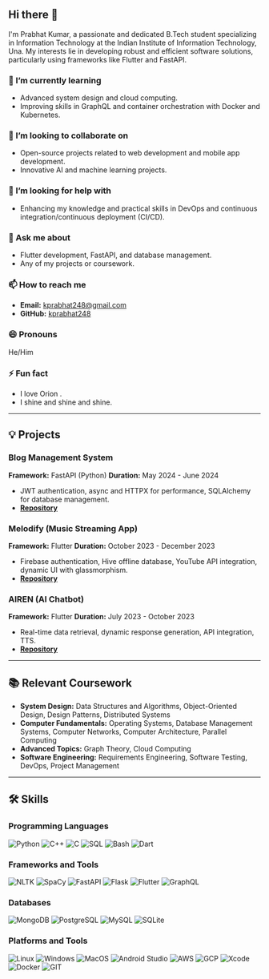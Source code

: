 ## Hi there 👋

<!--
**kprabhat248/kprabhat248** is a ✨ _special_ ✨ repository because its `README.md` (this file) appears on your GitHub profile.

Here are some ideas to get you started:

- 🔭 I’m currently working on ...
- 🌱 I’m currently learning ...
- 👯 I’m looking to collaborate on ...
- 🤔 I’m looking for help with ...
- 💬 Ask me about ...
- 📫 How to reach me: ...
- 😄 Pronouns: ...
- ⚡ Fun fact: ...
-->

<!-- ![Profile Banner](https://via.placeholder.com/1000x200.png?text=Welcome+to+my+GitHub+Profile!) -->


I'm Prabhat Kumar, a passionate and dedicated B.Tech student specializing in Information Technology at the Indian Institute of Information Technology, Una. My interests lie in developing robust and efficient software solutions, particularly using frameworks like Flutter and FastAPI.


### 🌱 I’m currently learning
- Advanced system design and cloud computing.
- Improving skills in GraphQL and container orchestration with Docker and Kubernetes.

### 👯 I’m looking to collaborate on
- Open-source projects related to web development and mobile app development.
- Innovative AI and machine learning projects.

### 🤔 I’m looking for help with
- Enhancing my knowledge and practical skills in DevOps and continuous integration/continuous deployment (CI/CD).

### 💬 Ask me about
- Flutter development, FastAPI, and database management.
- Any of my projects or coursework.

### 📫 How to reach me
- **Email:** [kprabhat248@gmail.com](mailto:kprabhat248@gmail.com)
- **GitHub:** [kprabhat248](https://github.com/kprabhat248)


### 😄 Pronouns
He/Him

### ⚡ Fun fact
- I love Orion .
- I shine and shine and shine.

---
## 💡 Projects

### Blog Management System
**Framework:** FastAPI (Python)
**Duration:** May 2024 - June 2024
- JWT authentication, async and HTTPX for performance, SQLAlchemy for database management.
- **[Repository](https://github.com/kprabhat248/blogapicdmanager)**

### Melodify (Music Streaming App)
**Framework:** Flutter
**Duration:** October 2023 - December 2023
- Firebase authentication, Hive offline database, YouTube API integration, dynamic UI with glassmorphism.
- **[Repository](https://github.com/kprabhat248/melodify)**

### AIREN (AI Chatbot)
**Framework:** Flutter
**Duration:** July 2023 - October 2023
- Real-time data retrieval, dynamic response generation, API integration, TTS.
- **[Repository](https://github.com/kprabhat248/AIREN)**

---

## 📚 Relevant Coursework

- **System Design:** Data Structures and Algorithms, Object-Oriented Design, Design Patterns, Distributed Systems
- **Computer Fundamentals:** Operating Systems, Database Management Systems, Computer Networks, Computer Architecture, Parallel Computing
- **Advanced Topics:** Graph Theory, Cloud Computing
- **Software Engineering:** Requirements Engineering, Software Testing, DevOps, Project Management

---



## 🛠 Skills

### Programming Languages
![Python](https://img.shields.io/badge/-Python-000?&logo=Python)
![C++](https://img.shields.io/badge/-C++-000?&logo=C%2B%2B)
![C](https://img.shields.io/badge/-C-000?&logo=C)
![SQL](https://img.shields.io/badge/-SQL-000?&logo=MySQL)
![Bash](https://img.shields.io/badge/-Bash-000?&logo=GNU-Bash)
![Dart](https://img.shields.io/badge/-Dart-000?&logo=Dart)

### Frameworks and Tools
![NLTK](https://img.shields.io/badge/-NLTK-000?&logo=NLTK)
![SpaCy](https://img.shields.io/badge/-SpaCy-000?&logo=SpaCy)
![FastAPI](https://img.shields.io/badge/-FastAPI-000?&logo=FastAPI)
![Flask](https://img.shields.io/badge/-Flask-000?&logo=Flask)
![Flutter](https://img.shields.io/badge/-Flutter-000?&logo=Flutter)
![GraphQL](https://img.shields.io/badge/-GraphQL-000?&logo=GraphQL)

### Databases
![MongoDB](https://img.shields.io/badge/-MongoDB-000?&logo=MongoDB)
![PostgreSQL](https://img.shields.io/badge/-PostgreSQL-000?&logo=PostgreSQL)
![MySQL](https://img.shields.io/badge/-MySQL-000?&logo=MySQL)
![SQLite](https://img.shields.io/badge/-SQLite-000?&logo=SQLite)

### Platforms and Tools
![Linux](https://img.shields.io/badge/-Linux-000?&logo=Linux)
![Windows](https://img.shields.io/badge/-Windows-000?&logo=Windows)
![MacOS](https://img.shields.io/badge/-MacOS-000?&logo=MacOS)
![Android Studio](https://img.shields.io/badge/-Android_Studio-000?&logo=Android-Studio)
![AWS](https://img.shields.io/badge/-AWS-000?&logo=Amazon-AWS)
![GCP](https://img.shields.io/badge/-GCP-000?&logo=Google-Cloud)
![Xcode](https://img.shields.io/badge/-Xcode-000?&logo=Xcode)
![Docker](https://img.shields.io/badge/-Docker-000?&logo=Docker)
![GIT](https://img.shields.io/badge/-GIT-000?&logo=GIT)




